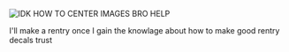 

<!--
**12d94m/12d94m** is a ✨ _special_ ✨ repository because its `README.md` (this file) appears on your GitHub profile.

Here are some ideas to get you started:

- 🔭 I’m currently working on ...
- 🌱 I’m currently learning ...
- 👯 I’m looking to collaborate on ...
- 🤔 I’m looking for help with ...
- 💬 Ask me about ...
- 📫 How to reach me: ...
- 😄 Pronouns: ...
- ⚡ Fun fact: ...
-->
![IDK HOW TO CENTER IMAGES BRO HELP](https://i.pinimg.com/564x/1d/4e/bf/1d4ebf45b3980afd2268a7710ac68b69.jpg)

I'll make a rentry once I gain the knowlage about how to make good rentry decals trust
